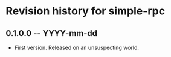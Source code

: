 # Revision history for simple-rpc

## 0.1.0.0 -- YYYY-mm-dd

* First version. Released on an unsuspecting world.
